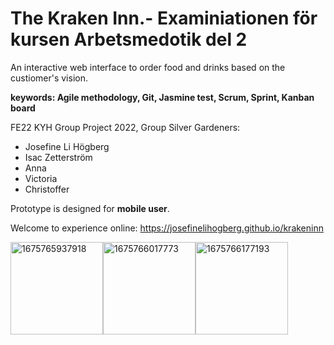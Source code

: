# The Kraken Inn.- Examiniationen för kursen Arbetsmedotik del 2 

An interactive web interface to order food and drinks based on the custiomer's vision. 

**keywords: Agile methodology, Git, Jasmine test, Scrum, Sprint, Kanban board**

FE22 KYH Group Project 2022, Group Silver Gardeners:

* Josefine Li Högberg 
* Isac Zetterström
* Anna
* Victoria
* Christoffer

Prototype is designed for **mobile user**.

Welcome to experience online: https://josefinelihogberg.github.io/krakeninn

<img width="148" alt="1675765937918" src="https://user-images.githubusercontent.com/97985695/217220815-34fd6c75-9fb1-44c0-ba29-8f290b2028b4.png"><img width="148" alt="1675766017773" src="https://user-images.githubusercontent.com/97985695/217221061-f4eb06a4-3ea0-4564-8fc3-ebe25e457341.png"><img width="148" alt="1675766177193" src="https://user-images.githubusercontent.com/97985695/217221694-1a194a35-6bfa-44fe-9c79-04a9c8325e17.png">




